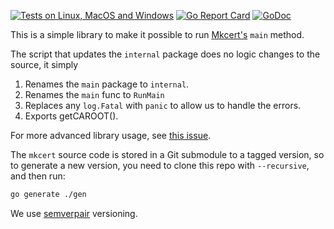 [![Tests on Linux, MacOS and Windows](https://github.com/bep/mclib/workflows/Test/badge.svg)](https://github.com/bep/mclib/actions?query=workflow:Test)
[![Go Report Card](https://goreportcard.com/badge/github.com/bep/mclib)](https://goreportcard.com/report/github.com/bep/mclib)
[![GoDoc](https://godoc.org/github.com/bep/mclib?status.svg)](https://godoc.org/github.com/bep/mclib)


This is a simple library to make it possible to run [Mkcert's](https://github.com/FiloSottile/mkcert)  `main` method.

The script that updates the `internal` package does no logic changes to the source, it simply

1. Renames the `main` package to `internal`.
1. Renames the `main` func to `RunMain`
1. Replaces any `log.Fatal` with `panic` to allow us to handle the errors.
1. Exports getCAROOT().

For more advanced library usage, see [this issue](https://github.com/FiloSottile/mkcert/issues/45).

The `mkcert` source code is stored in a Git submodule to a tagged version, so to generate a new version, you need to clone this repo with `--recursive`, and then run:

```bash
go generate ./gen
```

We use [semverpair](https://github.com/bep/semverpair) versioning.